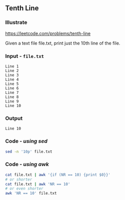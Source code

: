 ## Tenth Line
### Illustrate
<https://leetcode.com/problems/tenth-line>

Given a text file file.txt, print just the 10th line of the file.

### Input - `file.txt`

```
Line 1
Line 2
Line 3
Line 4
Line 5
Line 6
Line 7
Line 8
Line 9
Line 10
```

### Output
```
Line 10
```

### Code - _using sed_
```bash
sed -n '10p' file.txt
```

### Code - _using awk_
```bash
cat file.txt | awk '{if (NR == 10) {print $0}}'
# or shorter
cat file.txt | awk 'NR == 10'
# or even shorter
awk 'NR == 10' file.txt
```